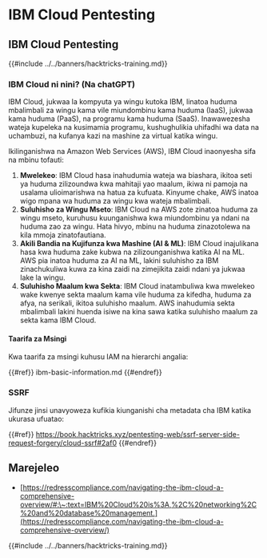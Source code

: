 # IBM Cloud Pentesting

## IBM Cloud Pentesting

{{#include ../../banners/hacktricks-training.md}}

### IBM Cloud ni nini? (Na chatGPT)

IBM Cloud, jukwaa la kompyuta ya wingu kutoka IBM, linatoa huduma mbalimbali za wingu kama vile miundombinu kama huduma (IaaS), jukwaa kama huduma (PaaS), na programu kama huduma (SaaS). Inawawezesha wateja kupeleka na kusimamia programu, kushughulikia uhifadhi wa data na uchambuzi, na kufanya kazi na mashine za virtual katika wingu.

Ikilinganishwa na Amazon Web Services (AWS), IBM Cloud inaonyesha sifa na mbinu tofauti:

1. **Mwelekeo**: IBM Cloud hasa inahudumia wateja wa biashara, ikitoa seti ya huduma zilizoundwa kwa mahitaji yao maalum, ikiwa ni pamoja na usalama ulioimarishwa na hatua za kufuata. Kinyume chake, AWS inatoa wigo mpana wa huduma za wingu kwa wateja mbalimbali.
2. **Suluhisho za Wingu Mseto**: IBM Cloud na AWS zote zinatoa huduma za wingu mseto, kuruhusu kuunganishwa kwa miundombinu ya ndani na huduma zao za wingu. Hata hivyo, mbinu na huduma zinazotolewa na kila mmoja zinatofautiana.
3. **Akili Bandia na Kujifunza kwa Mashine (AI & ML)**: IBM Cloud inajulikana hasa kwa huduma zake kubwa na zilizounganishwa katika AI na ML. AWS pia inatoa huduma za AI na ML, lakini suluhisho za IBM zinachukuliwa kuwa za kina zaidi na zimejikita zaidi ndani ya jukwaa lake la wingu.
4. **Suluhisho Maalum kwa Sekta**: IBM Cloud inatambuliwa kwa mwelekeo wake kwenye sekta maalum kama vile huduma za kifedha, huduma za afya, na serikali, ikitoa suluhisho maalum. AWS inahudumia sekta mbalimbali lakini huenda isiwe na kina sawa katika suluhisho maalum za sekta kama IBM Cloud.

#### Taarifa za Msingi

Kwa taarifa za msingi kuhusu IAM na hierarchi angalia:

{{#ref}}
ibm-basic-information.md
{{#endref}}

### SSRF

Jifunze jinsi unavyoweza kufikia kiunganishi cha metadata cha IBM katika ukurasa ufuatao:

{{#ref}}
https://book.hacktricks.xyz/pentesting-web/ssrf-server-side-request-forgery/cloud-ssrf#2af0
{{#endref}}

## Marejeleo

- [https://redresscompliance.com/navigating-the-ibm-cloud-a-comprehensive-overview/#:\~:text=IBM%20Cloud%20is%3A,%2C%20networking%2C%20and%20database%20management.](https://redresscompliance.com/navigating-the-ibm-cloud-a-comprehensive-overview/)

{{#include ../../banners/hacktricks-training.md}}
